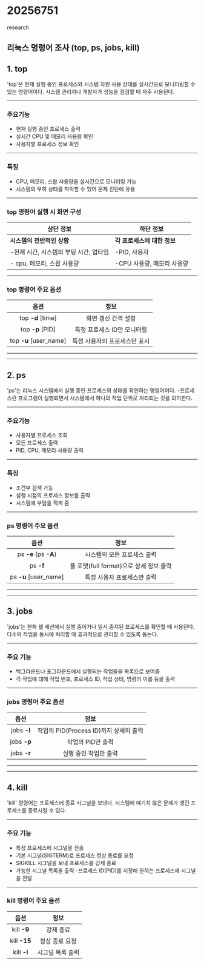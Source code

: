 # 20256751
research
## 리눅스 명령어 조사 (top, ps, jobs, kill)

## 1. top

'top'은 현재 실행 중인 프로세스와 시스템 자원 사용 상태를 실시간으로 모니터링할 수 있는 명령어이다. 시스템 관리자나 개발자가 성능을 점검할 때 자주 사용된다.

---
### 주요기능
- 현재 실행 중인 프로세스 출력
- 실시간 CPU 및 메모리 사용량 확인
- 사용자별 프로세스 정보 확인
---
### 특징
- CPU, 메모리, 스왑 사용량을 실시간으로 모니터링 가능
- 시스템의 부하 상태를 파악할 수 있어 문제 진단에 유용
---
### top 명령어 실행 시 화면 구성
| 상단 정보 | 하단 정보 |
|-----------|-----------|
|**시스템의 전반적인 상황**| **각 프로세스에 대한 정보** |
|-현재 시간, 시스템의 부팅 시간, 업타임|-PID, 사용자|
|- cpu, 메모리, 스왑 사용량|-CPU 사용량, 메모리 사용량|

---

### top 명령어 주요 옵션
| 옵션 |  정보 |
|:-------:|:-------:|
| top **-d** [time] | 화면 갱신 간격 설정|
| top **-p** [PID]| 특정 프로세스 ID만 모니터링|
| top **-u** [user_name]| 특정 사용자의 프로세스만 표시|

---
---
## 2. ps

'ps'는 리눅스 시스템에서 실행 중인 프로세스의 상태를 확인하는 명령어이다.
-프로세스란 프로그램이 실행되면서 시스템에서 하나의 작업 단위로 처리되는 것을 의미한다.

---
### 주요기능
- 사용자별 프로세스 조회
- 모든 프로세스 출력
- PID, CPU, 메모리 사용량 출력
---
### 특징
- 조건부 검색 가능
- 실행 시점의 프로세스 정보를 출력
- 시스템에 부담을 적게 줌

---

### ps 명령어 주요 옵션
| 옵션 |  정보 |
|:-------:|:-------:|
| ps **-e** (ps **-A**) | 시스템의 모든 프로세스 출력|
| ps **-f** |풀 포맷(full format)으로 상세 정보 출력|
| ps **-u** [user_name]| 특정 사용자 프로세스만 출력|

---
---
## 3. jobs

'jobs'는 현재 쉘 세션에서 실행 중이거나 일시 중지된 프로세스를 확인할 때 사용된다. 다수의 작업을 동시에 처리할 때 효과적으로 관리할 수 있도록 돕는다.

---
### 주요 기능
- 백그라운드나 포그라운드에서 실행되는 작업들을 목록으로 보여줌
- 각 작업에 대해 작업 번호, 프로세스 ID, 작업 상태, 명령어 이름 등을 출력

---
### jobs 명령어 주요 옵션
| 옵션 |  정보 |
|:-------:|:-------:|
| jobs **-l** | 작업의 PID(Process ID)까지 상세히 출력|
| jobs **-p** |작업의 PID만 출력|
| jobs **-r** | 실행 중인 작업만 출력|

---
---
## 4. kill

'kill' 명령어는 프로세스에 종료 시그널을 보낸다. 시스템에 얘기치 않은 문제가 생긴 프로세스를 종료시킬 수 있다.

---
### 주요 기능
- 특정 프로세스에 시그널을 전송
- 기본 시그널(SIGTERM)로 프로세스 정상 종료를 요청
- SIGKILL 시그널을 보내 프로세스를 강제 종료
- 가능한 시그널 목록을 출력
-프로세스 ID(PID)를 지정해 원하는 프로세스에 시그널을 전달
---
### kill 명령어 주요 옵션
| 옵션 |  정보 |
|:-------:|:-------:|
| kill **-9** | 강제 종료|
| kill **-15** |정상 종료 요청|
| kill **-l** | 시그널 목록 출력|
